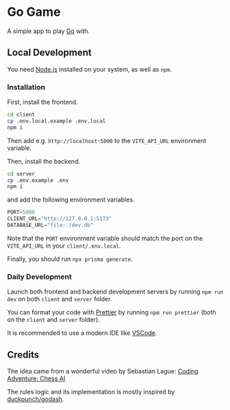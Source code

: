 # Go Game

A simple app to play [Go](<https://en.wikipedia.org/wiki/Go_(game)>) with.

## Local Development

You need [Node.js](https://nodejs.org/en/) installed on your system, as well as `npm`.

### Installation

First, install the frontend.

```bash
cd client
cp .env.local.example .env.local
npm i
```

Then add e.g. `http://localhost:5000` to the `VITE_API_URL` environment variable.

Then, install the backend.

```bash
cd server
cp .env.example .env
npm i
```

and add the following environment variables.

```py
PORT=5000
CLIENT_URL="http://127.0.0.1:5173"
DATABASE_URL="file:./dev.db"
```

Note that the `PORT` environment variable should match the port on the `VITE_API_URL` in your `client/.env.local`.

Finally, you should run `npx prisma generate`.

### Daily Development

Launch both frontend and backend development servers by running `npm run dev` on both `client` and `server` folder.

You can format your code with [Prettier](https://prettier.io/) by running `npm run prettier` (both on the `client` and `server` folder).

It is recommended to use a modern IDE like [VSCode](https://code.visualstudio.com/).

## Credits

The idea came from a wonderful video by Sebastian Lague: [Coding Adventure: Chess AI](https://youtu.be/U4ogK0MIzqk)

The rules logic and its implementation is mostly inspired by [duckpunch/godash](https://github.com/duckpunch/godash).

